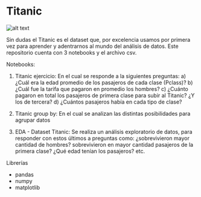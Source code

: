# Titanic
![alt text](https://raw.githubusercontent.com/bcamandone/Python_Analisis_datos/TitanicDataset/Portada/2.png)


Sin dudas el Titanic es el dataset que, por excelencia usamos por primera vez para aprender y adentrarnos al mundo del análisis de datos. 
Este repositorio cuenta con 3 notebooks y el archivo csv. 

Notebooks: 

1) Titanic ejercicio: 
En el cual se responde a la siguientes preguntas: 
a) ¿Cuál era la edad promedio de los pasajeros de cada clase (Pclass)?
b) ¿Cuál fue la tarifa que pagaron en promedio los hombres?
c) ¿Cuánto pagaron en total los pasajeros de primera clase para subir al Titanic? ¿Y los de tercera?
d) ¿Cuántos pasajeros había en cada tipo de clase?

2) Titanic group by: 
En el cual se analizan las distintas posibilidades para agrupar datos 


3) EDA - Dataset Titanic: 
Se realiza un análisis exploratorio de datos, para responder con estos últimos  a preguntas como: ¿sobrevivieron mayor cantidad de hombres? sobrevivieron en mayor cantidad pasajeros de la primera clase? ¿Qué edad tenían los pasajeros? etc.


Librerías
- pandas
- numpy
- matplotlib
